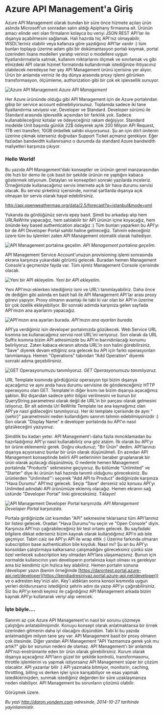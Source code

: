 # Azure API Management'a Giriş 

Azure API Management olarak bundan bir süre önce hizmete açılan ürün
aslında Microsoft'un sonradan satın aldığı Apiphany firmasına ait.
Ürünün amacı elinde veri olan firmaların kolayca bu veriyi JSON REST
API'lar ile dışarıya açabilmesini sağlamak. Hali hazırda hiç API'nız
olmayabilir, WSDL'leriniz olabilir veya kafanıza göre yazdığınız API'lar
vardır :) tüm bunları toplayıp üzerine adam gibi bir dokümantasyon
portalı koymak, portal üzerinden lisans modelleri yaratıp verinizi o
modellere uygun fiyatlandırmalarla satmak, kullanım miktarlarını ölçmek
ve sınırlamak vs gibi elinizdeki API olarak hizmet formatında
kullandırmak istediğinize ihtiyacınız olabilecek neredeyse her şey API
Management ürünü içerisine yer alıyor. Ürün bir anlamda veriniz ile dış
dünya arasında proxy işlemi görürken transformasyon, ölçümleme,
authorization gibi bir çok ek işlevsellik sunuyor.

![Azure API
Management](../media/Azure_API_Management_Giris/apimanagement_1.png)
*Azure API Management*

Her Azure ürününde olduğu gibi API Management için de Azure portalından
gibip bir service account edinebiliyorsunuz. Toplamda sadece iki tane
fiyatlandırma seviyesi var; Developer ve Standard. Developer sürümü ile
Standard arasında işlevsellik açısından bir farklılık yok. Sadece
kullanabileceğiniz kotalar ve ödeyeceğiniz rakam değişiyor. Standard
modelde Unit başında günlük 22\$ ödeyerek aylık 200 Milyon API Request,
1TB veri transferi, 10GB önbellek sahibi oluyorsunuz. Şu an için dört
ünitenin üzerine çıkmak isterseniz doğrudan Support Ticket açmanız
gerekiyor. Eğer fazladan bandwidth kullanırsanız o durumda da standard
Azure bandwidth maliyetleri karşınıza çıkıyor.

### Hello World!  

Bu yazıda API Management'daki konseptler ve ürünün genel manzarasından
öte hızlı bir demo ile çok basit bir şekilde ürünün ne yaptığını kabaca
göstermek istiyorum. Detayları ve konseptleri sonraki yazılarda
inceleriz. Örneğimizde kullanacağımız servis internete açık bir hava
durumu servisi olacak. Bu servisi şirketiniz içerisinde, normal
şartlarda dışarıya açık olmayan bir servis olarak hayal edebilirsiniz.

<http://api.openweathermap.org/data/2.5/forecast?q=istanbul&mode=xml>

Yukarıda da gördüğünüz servis epey basit. Şimdi bu arkadaşı alıp hem
URLReWrite yapacağız, hem satılabilir bir API ürünün içine koyacağız,
hem önünde key based authentication alacağız :) Tüm bunları yaparken bu
API'yı bir de API Developer Portal sahibi haline getireceğiz. Tahmin
edeceğiniz üzere tüm bu işlemleri zaten API Management otomatik olarak
hallediyor.

![API Management portalına
geçelim.](../media/Azure_API_Management_Giris/apimanagement_2.png)
*API Management portalına geçelim.*

API Management Service Account'unuzun provisioning işlemi sonrasında
ekrana karşınıza yukarıdaki görüntü gelecek. Buradan hemen Management
Console'a geçmenize fayda var. Tüm işimiz Management Console içerisinde
olacak.

![Yeni bir API
ekleyelim.](../media/Azure_API_Management_Giris/apimanagement_3.png)
*Yeni bir API ekleyelim.*

Yeni API'mızı eklerken istediğimiz ismi ve URL'i tanımlayabiliriz. Daha
önce de dediğim gibi aslında en basit hali ile API Management API'lar
arası proxy görevi yapıyor. Proxy olmanın avantajı ile tabi ki var olan
bir API'ın üzerine bir çok özellik ekleyebiliyor. Bir sonraki adımda
karşınıza gelen sayfada API'mızın ana ayarlarını yapacağız.

![API'mızın ana ayarları
burada.](../media/Azure_API_Management_Giris/apimanagement_4.png)
*API'mızın ana ayarları burada.*

API'ya verdiğimiz isin developer portalımızda gözükecek. Web Service URL
kısmına ise kullanacağımız servisi root URL'ini veriyoruz. Son olarak da
URL Suffix kısmına bizim API adresimizde bu API'ın barındırılacağı
konumu belirliyoruz. Zaten kabaca ekranın altında URL'in son halini
görebilirsiniz. "Save" diyerek devam ettiğiniz sıra gelecek bu API için
farklı operasyonları tanımlamaya. Hemen "Operations" tabından "Add
Operation" diyerek sonraki adıma geçebilirsiniz.

![GET Operasyonumuzu
tanımlıyoruz.](../media/Azure_API_Management_Giris/apimanagement_5.png)
*GET Operasyonumuzu tanımlıyoruz.*

URL Template kısmında gördüğünüz operasyon tipi bizim dışarıya
açacağımız ve aynı anda hava durumu servisine de göndereceğimiz HTTP
operasyonu olan GET. Template'ın diğer kısmı ise bizim dışarıya
açacağımız şablon. Biz dışarıdan sadece şehir bilgisi verilmesini ve
bunun bir QueryString parametresi olarak değil de URL'in bir parçası
olarak gelmesini istiyoruz. Bir alt adımda Url ReWrite Template ise ana
kaynağımız olan API'ya nasıl gidileceğini tanımlıyoruz. Her iki template
içerisinde de aynı "{sehir}" parametresini neden kullandığımı sanırım
tahmin edebilmişsinizdir :) Son olarak "Display Name" e developer
portalında bu API'ın nasıl gözükeceğini yazıyoruz.

Şimdilik bu kadarı yeter. API Management'ı daha fazla mıncıklamadan bu
hazırladığımız API'yı nasıl kullanabiliriz ona göz atalım. İlk olarak bu
API'yı bir ürüne eklememiz gerek. Doğru okudunuz; "Bir Ürün" dedim.
API'larınızı dışarıya açıyorsanız bunlar bir ürün olarak düşünülmeli. En
azından API Management konseptinde belirli API setlerininin beraber
gruplanarak bir ürün olarak açılacağı düşünülmüş. O nedenle hemen
Management portalında "Products" sekmesine geçiyoruz. Bu bölümde
"Unlimited" ve "Starter" diye iki ürünün hali hazırda tanımlı olduğunu
göreceksiniz. Bu ürünlerden "Unlimited"'ı seçerek "Add API to Product"
dediğinizde karşınıza "Hava Durumu" API'mız gelecek. Seçip "Save"
derseniz söz konusu API'yı Unlimited adındaki API ürünümüze eklemiş
olacağız. Hemen ekranın sağ üstünde "Developer Portal" linki
göreceksiniz. Tıklayın!

![API Management Developer Portal
karşınızda.](../media/Azure_API_Management_Giris/apimanagement_6.png)
*API Management Developer Portal karşınızda.*

Portala girdiğinizde üst kısımdan "API" sekmesine tıklarsanız tüm
API'larımız bir listesi gelecek. Oradan "Hava Durumu"nu seçin ve "Open
Console" diyin. Karşınıza API'nızı çağırabileceğiniz bir test ortamı
gelecek. Bu sayfadaki bilgilere dikkat ederseniz bizim kaynak olarak
kullandığımız API'n adı bile geçmiyor. Tabiri caiz ise API'yı API ile
wrap ettik :) Üzerine farkında olmaran subscription base authentication
bile koyduk. Nasıl mı? Şu an bu API'yı konsoldan çalıştırmaya
kalkarsanız çalışmadığını göreceksiniz çünkü size özel verilecek
subscription key olmadan API'lara ulaşamazsınız. Bunun için normalde
kullanıcının yani developerın portalınıza kayıt olması vs gerekiyor ama
biz kendimiz için hızlıca key alabiliriz. Hemen portalın sonuna
/developer yazın (benim örneğimde
[https://darontest.portal.azure-api.net/developer](https://kendiadresiniyaz.portal.azure-api.net/developer))
ve o adresten key'inizi alın. Key'i aldıktan sonra konsol kısmında uygun
yerleri doldurursanız istediğiniz şehrin adını da yazıp API'yı
çağırabilirsiniz. Siz bu API'yı kendi keyiniz ile çağırdığınız API
Management arkada bizim kaynak API'yı kullanarak veriyi alıp verecek.

### İşte böyle....  

Sanırım az çok Azure API Management'ın nasıl bir sorunu çözmeye
çalıştığını anlatabilmişimdir. Konuyu konsept olarak anlatmaktansa bir
örnek üzerinden gitmenin daha iyi olacağını düşündüm. Tabi ki bu yazıda
anlatmadığım milyon tane şey var. API Management basit bir proxy olmanın
çok ötesinde. Diğer yandan API Management "API Yazmamıza gerek yok mu
artık?" gibi bir sorunun nedeni de olamaz. API Management'ı bir anlamda
API'nızı enstrümante eden bir ürün olarak görebilirsiniz. Kurum olarak
dışarıya açacağınız API'ların güzel bir şekilde kontrolü,
transformasonu, throttle işlemlerini vs yapmak istiyorsanız API
Management süper bir çözüm olacaktır. API yazanlar bilir :) API yazmakla
bitmiyor, monitorin, caching, throttling, billing vs derken işler iyice
karışabiliyor ve esas yapmak istediklerinizden, sunmak istediğiniz
değerden bir süre uzaklaşmanıza neden olabiliyor. API Management bu
sorunların çözümü olabilir.

Görüşmek üzere.


*Bu yazi http://daron.yondem.com adresinde, 2014-10-27 tarihinde yayinlanmistir.*